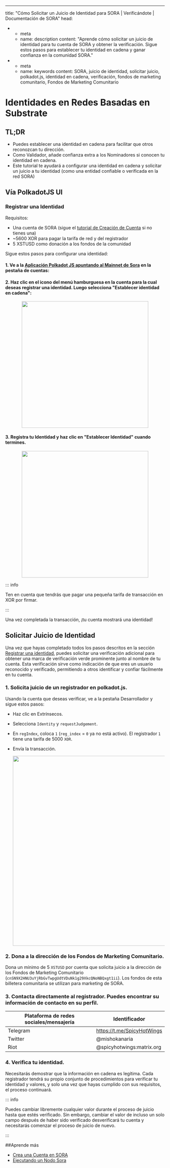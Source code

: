 ---
title: "Cómo Solicitar un Juicio de Identidad para SORA | Verificándote | Documentación de SORA"
head:
  - - meta
    - name: description
      content: "Aprende cómo solicitar un juicio de identidad para tu cuenta de SORA y obtener la verificación. Sigue estos pasos para establecer tu identidad en cadena y ganar confianza en la comunidad SORA."
  - - meta
    - name: keywords
      content: SORA, juicio de identidad, solicitar juicio, polkadot.js, identidad en cadena, verificación, fondos de marketing comunitario, Fondos de Marketing Comunitario

# Identidades en Redes Basadas en Substrate

## TL;DR

- Puedes establecer una identidad en cadena para facilitar que otros reconozcan tu dirección.
- Como Validador, añade confianza extra a los Nominadores si conocen tu identidad en cadena.
- Este tutorial te ayudará a configurar una identidad en cadena y solicitar un juicio a tu identidad (como una entidad confiable o verificada en la red SORA)

## Vía PolkadotJS UI

### Registrar una Identidad

Requisitos:

- Una cuenta de SORA (sigue el [tutorial de Creación de Cuenta](create-an-address.md) si no tienes una)
- ~5600 XOR para pagar la tarifa de red y del registrador
- 5 XSTUSD como donación a los fondos de la comunidad

Sigue estos pasos para configurar una identidad:

#### 1. Ve a la [Aplicación Polkadot JS apuntando al Mainnet de Sora](https://polkadot.js.org/apps/?rpc=wss%3A%2F%2Fws.mof.sora.org#/accounts) en la pestaña de cuentas:

#### 2. Haz clic en el icono del menú hamburguesa en la cuenta para la cual deseas registrar una identidad. Luego selecciona "Establecer identidad en cadena":

  <center><img src="/.gitbook/assets/id-select-menu.png" width="400"></center>

#### 3. Registra tu Identidad y haz clic en "Establecer Identidad" cuando termines.

   <center><img src="/.gitbook/assets/id-register-id.png" width="400"></center>

::: info

Ten en cuenta que tendrás que pagar una pequeña tarifa de transacción en XOR por firmar.

:::

Una vez completada la transacción, ¡tu cuenta mostrará una identidad!

## Solicitar Juicio de Identidad

Una vez que hayas completado todos los pasos descritos en la sección [Registrar una identidad](/id.md#register-an-identity), puedes solicitar una verificación adicional para obtener una marca de verificación verde prominente junto al nombre de tu cuenta. Esta verificación sirve como indicación de que eres un usuario reconocido y verificado, permitiendo a otros identificar y confiar fácilmente en tu cuenta.

### 1. Solicita juicio de un registrador en polkadot.js.

Usando la cuenta que deseas verificar, ve a la pestaña Desarrollador y sigue estos pasos:

- Haz clic en Extrínsecos.
- Selecciona `Identity` y `requestJudgement`.
- En `regIndex`, coloca `1` (`reg_index` = `0` ya no está activo). El registrador `1` tiene una tarifa de 5000 `XOR`.
- Envía la transacción.

  <center><img src="/.gitbook/assets/requestJudgement.png" width="600"></center>

### 2. Dona a la dirección de los Fondos de Marketing Comunitario.

Dona un mínimo de 5 `XSTUSD` por cuenta que solicita juicio a la dirección de los Fondos de Marketing Comunitario (`cnSN9X2HNU3uYjRbGvTwpgUdtVDuNk1g29XkcQNoNBQxgt1ii`). Los fondos de esta billetera comunitaria se utilizan para marketing de SORA.

### 3. Contacta directamente al registrador. Puedes encontrar su información de contacto en su perfil.

| Plataforma de redes sociales/mensajería | Identificador                 |
| ------------------------------- | -------------------------- |
| Telegram                        | https://t.me/SpicyHotWings |
| Twitter                         | @mishokanaria              |
| Riot                            | @spicyhotwings:matrix.org  |

### 4. Verifica tu identidad.

Necesitarás demostrar que la información en cadena es legítima. Cada registrador tendrá su propio conjunto de procedimientos para verificar tu identidad y valores, y solo una vez que hayas cumplido con sus requisitos, el proceso continuará.

::: info

Puedes cambiar libremente cualquier valor durante el proceso de juicio hasta que estés verificado. Sin embargo, cambiar el valor de incluso un solo campo después de haber sido verificado desverificará tu cuenta y necesitarás comenzar el proceso de juicio de nuevo.

:::

##Aprende más

- [Crea una Cuenta en SORA](/create-an-address.md)
- [Ejecutando un Nodo Sora](/running-a-node.md)
